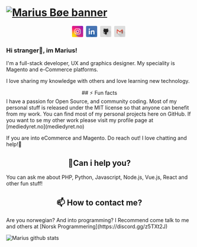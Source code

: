 # [![Marius Bøe banner](https://scontent.fosl1-1.fna.fbcdn.net/v/t31.0-8/10683547_10154629708425034_811960025700288847_o.jpg?_nc_cat=110&_nc_sid=19026a&_nc_ohc=zsdIPYk1KxwAX-5ELnj&_nc_ht=scontent.fosl1-1.fna&oh=d9ec29521c18b1b22dd9041dccb173a7&oe=5F58F423)](https://mediedyret.no)

<p align='center'>
<a href="https://instagram.com/mawhface"><img height="30" src="https://github.com/kmoberg/kmoberg/blob/master/icons/instagram.png?raw=true"></a>&nbsp;
<a href="https://linkedin.com/in/mariusboe"><img height="30" src="https://github.com/kmoberg/kmoberg/blob/master/icons/linkedin.png?raw=true"></a>&nbsp;
<a href="https://github.com/mariusboe"><img height="30" src="https://github.com/kmoberg/kmoberg/blob/master/icons/github.png?raw=true"></a>&nbsp;
<a href="mailto:marius@mediedyret.no"><img height="30" src="https://github.com/kmoberg/kmoberg/blob/master/icons/email.png?raw=true"></a>&nbsp;
</p>


### Hi stranger🤘, im Marius!

I'm a full-stack developer, UX and graphics designer.
My speciality is Magento and e-Commerce platforms.

I love sharing my knowledge with others and love learning new technology.
<center>
## ⚡ Fun facts
</center>
I have a passion for Open Source, and community coding. Most of my personal stuff is released under the MIT license so that anyone can benefit from my work. You can find most of my personal projects here on GitHub. If you want to se my other work please visit my profile page at [mediedyret.no](mediedyret.no)

If you are into eCommerce and Magento. Do reach out! I love chatting and help!🎉
<center>

## 💬Can i help you?
</center>
You can ask me about PHP, Python, Javascript, Node.js, Vue.js, React and other fun stuff!

<center>

## 📫 How to contact me?
</center>
Are you norwegian? And into programming? I Recommend come talk to me and others at [Norsk Programmering](https://discord.gg/z5TXt2J)


![Marius github stats](https://github-readme-stats.vercel.app/api?username=mariusboe&show_icons=true)
